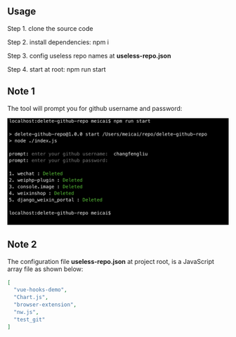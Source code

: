 ## Usage

Step 1. clone the source code 

Step 2. install dependencies: npm i

Step 3. config useless repo names at **useless-repo.json**

Step 4. start at root: npm run start

## Note 1

The tool will prompt you for github username and password:

![demo](./screenshot.png)

## Note 2

The configuration file **useless-repo.json** at project root, is a JavaScript array file as shown below:
```JSON
[
  "vue-hooks-demo",
  "Chart.js",
  "browser-extension",
  "nw.js",
  "test_git"  
]
```
